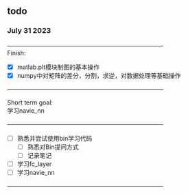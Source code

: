 ## todo  
### July 31 2023  
——————————————————————————  
Finish:
- [x] matlab.plt模块制图的基本操作
- [x] numpy中对矩阵的差分，分割，求逆，对数据处理等基础操作

——————————————————————————  

 Short term goal:   
    学习navie_nn

——————————————————————————
- [ ] 熟悉并尝试使用bin学习代码
  - [ ] 熟悉对Bin提问方式
  - [ ] 记录笔记
- [ ] 学习fc_layer
- [ ] 学习navie_nn

——————————————————————————  